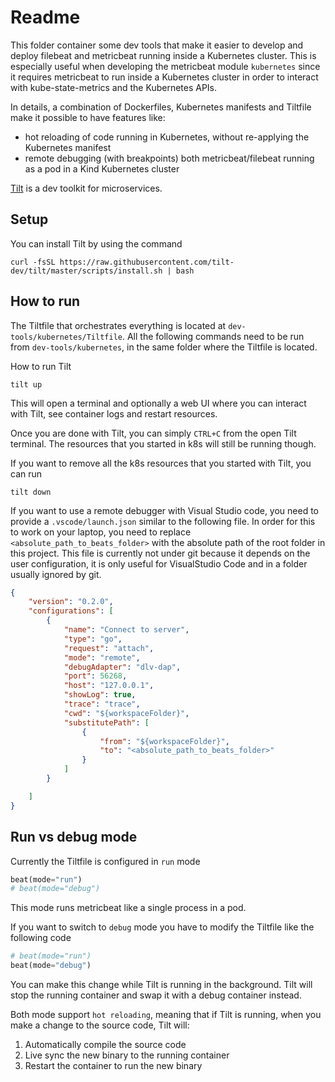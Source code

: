 # Readme

This folder container some dev tools that make it easier to develop and deploy filebeat and metricbeat running inside a Kubernetes cluster. This is especially useful when developing the metricbeat module `kubernetes` since it requires metricbeat to run inside a Kubernetes cluster in order to interact with kube-state-metrics and the Kubernetes APIs.

In details, a combination of Dockerfiles, Kubernetes manifests and Tiltfile make it possible to have features like:
- hot reloading of code running in Kubernetes, without re-applying the Kubernetes manifest
- remote debugging (with breakpoints) both metricbeat/filebeat running as a pod in a Kind Kubernetes cluster

[Tilt](https://tilt.dev/) is a dev toolkit for microservices.


## Setup
You can install Tilt by using the command

```shell
curl -fsSL https://raw.githubusercontent.com/tilt-dev/tilt/master/scripts/install.sh | bash
```


## How to run
The Tiltfile that orchestrates everything is located at `dev-tools/kubernetes/Tiltfile`. All the following commands need to be run from `dev-tools/kubernetes`, in the same folder where the Tiltfile is located.

How to run Tilt

```shell
tilt up
```

This will open a terminal and optionally a web UI where you can interact with Tilt, see container logs and restart resources.

Once you are done with Tilt, you can simply `CTRL+C` from the open Tilt terminal. The resources that you started in k8s will still be running though.

If you want to remove all the k8s resources that you started with Tilt, you can run

```shell
tilt down
```

If you want to use a remote debugger with Visual Studio code, you need to provide a `.vscode/launch.json` similar to the following file. In order for this to work on your laptop, you need to replace `<absolute_path_to_beats_folder>` with the absolute path of the root folder in this project. This file is currently not under git because it depends on the user configuration, it is only useful for VisualStudio Code and in a folder usually ignored by git.

```json
{
    "version": "0.2.0",
    "configurations": [
        {
            "name": "Connect to server",
            "type": "go",
            "request": "attach",
            "mode": "remote",
            "debugAdapter": "dlv-dap",
            "port": 56268,
            "host": "127.0.0.1",
            "showLog": true,
            "trace": "trace",
            "cwd": "${workspaceFolder}",
            "substitutePath": [
                {
	                "from": "${workspaceFolder}",
                    "to": "<absolute_path_to_beats_folder>"
                }
            ]
        }

    ]
}
```


## Run vs debug mode
Currently the Tiltfile is configured in `run` mode

```python
beat(mode="run")
# beat(mode="debug")
```

This mode runs metricbeat like a single process in a pod.

If you want to switch to `debug` mode you have to modify the Tiltfile like the following code

```python
# beat(mode="run")
beat(mode="debug")
```

You can make this change while Tilt is running in the background. Tilt will
stop the running container and swap it with a debug container instead.

Both mode support `hot reloading`, meaning that if Tilt is running, when you make a change to
the source code, Tilt will:

1. Automatically compile the source code
2. Live sync the new binary to the running container
3. Restart the container to run the new binary
